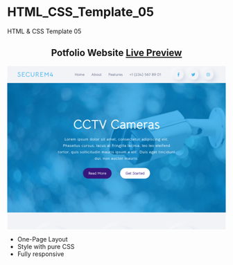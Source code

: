 # HTML_CSS_Template_05
HTML &amp; CSS Template 05

<h2 align="center">Potfolio Website <a href="https://issakass.github.io/HTML_CSS_Template_05/">Live Preview</a></h2>
<img align="center" src="preview.png" alt="Preview Image" />
<br/>

- One-Page Layout
- Style with pure CSS
- Fully responsive
